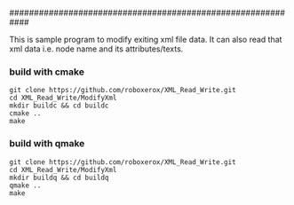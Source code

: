 ############################################################

This is sample program to modify exiting xml file data.
It can also read that xml data i.e. node name and its attributes/texts.


### build with cmake

    git clone https://github.com/roboxerox/XML_Read_Write.git
    cd XML_Read_Write/ModifyXml
    mkdir buildc && cd buildc
    cmake ..
    make
    
    
### build with qmake

    git clone https://github.com/roboxerox/XML_Read_Write.git
    cd XML_Read_Write/ModifyXml
    mkdir buildq && cd buildq
    qmake ..
    make
